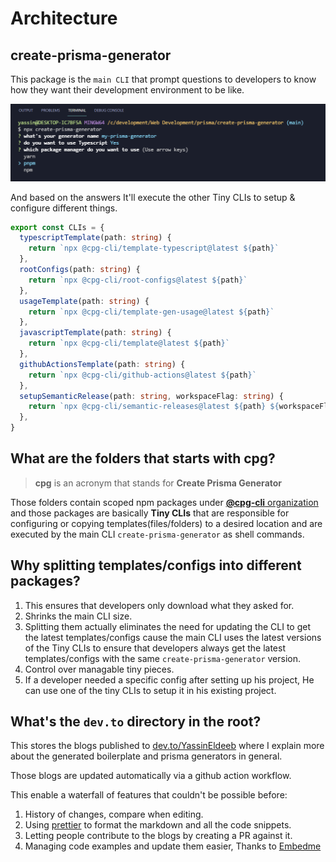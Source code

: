 # Architecture

## create-prisma-generator
This package is the `main CLI` that prompt questions to developers to know how they want their development environment to be like.

![terminal screenshot](https://github.com/YassinEldeeb/create-prisma-generator/blob/main/images/npx-create-prisma-generator.png)

And based on the answers It'll execute the other Tiny CLIs to setup & configure different things.
```ts
export const CLIs = {
  typescriptTemplate(path: string) {
    return `npx @cpg-cli/template-typescript@latest ${path}`
  },
  rootConfigs(path: string) {
    return `npx @cpg-cli/root-configs@latest ${path}`
  },
  usageTemplate(path: string) {
    return `npx @cpg-cli/template-gen-usage@latest ${path}`
  },
  javascriptTemplate(path: string) {
    return `npx @cpg-cli/template@latest ${path}`
  },
  githubActionsTemplate(path: string) {
    return `npx @cpg-cli/github-actions@latest ${path}`
  },
  setupSemanticRelease(path: string, workspaceFlag: string) {
    return `npx @cpg-cli/semantic-releases@latest ${path} ${workspaceFlag}`
  },
}
```

## What are the folders that starts with cpg?

> **cpg** is an acronym that stands for **Create Prisma Generator**

Those folders contain scoped npm packages under [**@cpg-cli** organization](https://www.npmjs.com/org/cpg-cli) and those packages are basically **Tiny CLIs** that are responsible for configuring or copying templates(files/folders) to a desired location and are executed by the main CLI `create-prisma-generator` as shell commands.

## Why splitting templates/configs into different packages?

1. This ensures that developers only download what they asked for.
2. Shrinks the main CLI size.
3. Splitting them actually eliminates the need for updating the CLI to get the latest templates/configs cause the main CLI uses the latest versions of the Tiny CLIs to ensure that developers always get the latest templates/configs with the same `create-prisma-generator` version.
4. Control over managable tiny pieces.
5. If a developer needed a specific config after setting up his project, He can use one of the tiny CLIs to setup it in his existing project.

## What's the `dev.to` directory in the root?

This stores the blogs published to [dev.to/YassinEldeeb](https://dev.to/YassinEldeeb) where I explain more about the generated boilerplate and prisma generators in general.

Those blogs are updated automatically via a github action workflow.

This enable a waterfall of features that couldn't be possible before:
1. History of changes, compare when editing.
2. Using [prettier](https://github.com/prettier/prettier) to format the markdown and all the code snippets.
3. Letting people contribute to the blogs by creating a PR against it.
4. Managing code examples and update them easier, Thanks to [Embedme](https://github.com/zakhenry/embedme)
